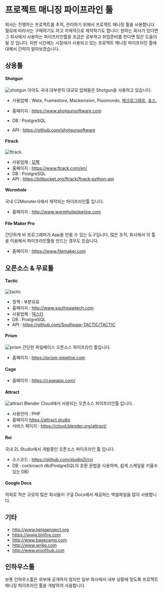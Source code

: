 # 프로젝트 매니징 파이프라인 툴
회사는 진행하는 프로젝트를 추적, 관리하기 위해서 프로젝트 매니징 툴을 사용합니다. 필요에 따라서는 구매하기도 하고 자체적으로 제작하기도 합니다.
원하는 회사가 있다면 그 회사에서 사용하는 파이프라인툴을 조금은 공부하고 취업준비를 한다면 많은 도움이 될 것 입니다.
이번 시간에는 시장에서 사용되고 있는 프로젝트 매니징 파이프라인 툴에 대해서 간략히 알아보겠습니다.

## 상용툴

#### Shotgun
![shotgun](http://cdn.studiodaily.com/wp-content/uploads/2013/05/630_shotgun.jpg)
아마도 국내 대부분의 대규모 업체들은 Shotgun을 사용하고 있습니다.
- 사용업체 : Weta, Framestore, Mackevision, Pixomondo, [매크로그래프](https://www.glassdoor.com/Reviews/Employee-Review-Macrograph-RVW16955051.htm), [포스](https://www.awn.com/news/2018-shotgun-pipeline-award-winners-announced),

- 홈페이지 : https://www.shotgunsoftware.com
- DB : PostgreSQL
- API : https://github.com/shotgunsoftware

#### Ftrack
![ftrack](https://i.ytimg.com/vi/PBjgVmQfZus/maxresdefault.jpg)
- 사용업체 : [모팩](https://forum.ftrack.com/profile/992-mofac/)
- 홈페이지 : https://www.ftrack.com/en/
- DB : PostgreSQL
- API : https://bitbucket.org/ftrack/ftrack-python-api

#### Wormhole
국내 C2Monster사에서 제작되는 파이프라인툴 입니다.

- 홈페이지 : http://www.wormholepipeline.com


#### File Maker Pro
간단하게 비 프로그래머가 App을 만들 수 있는 도구입니다.
많은 조직, 회사에서 이 툴을 이용해서 파이프라인툴을 만드는 경우도 있습니다.

- 홈페이지 : https://www.filemaker.com

## 오픈소스 & 무료툴

#### Tactic
![tactic](https://i.ytimg.com/vi/aqj4Zx2ly98/maxresdefault.jpg)
- 정책 : 부분유료
- 홈페이지 : http://www.southpawtech.com
- 사용업체 : [덱스터](http://www.southpawtech.com/customers/dexter-digital/)
- DB : PostgreSQL
- API : https://github.com/Southpaw-TACTIC/TACTIC

#### Prism
![prism](https://prism-pipeline.com/wp-content/uploads/2018/04/2018-04-04_1735-1.png)
간단한 파일베이스 오픈소스 파이프라인 툴입니다.

- 홈페이지 : https://prism-pipeline.com

#### Cage

- 홈페이지 : https://cageapp.com/


#### Attract
![attract](https://i.ytimg.com/vi/b9x1rlyyt_o/maxresdefault.jpg)
Blender Cloud에서 사용되는 오픈소스 파이프라인툴 입니다.

- 사용언어 : PHP
- 홈페이지 https://attract.studio
- 서비스 페이지 : https://cloud.blender.org/attract/

#### Roi
국내 2L Studio에서 개발중인 오픈소스 파이프라인 툴 입니다.

- 소스코드 : https://github.com/studio2l/roi
- DB : cockroach db(PostgreSQL의 호환 문법을 사용하며, 쉽게 스케일을 키울수 있는 DB)

#### Google Docs
의외로 작은 규모의 많은 회사들이 구글 Docs에서 제공하는 엑셀파일을 많이 사용합니다.

## 기타
- http://www.helgaproject.org
- https://www.binfire.com
- http://www.basecamp.com
- http://www.wrike.com
- http://www.proofhub.com


## 인하우스툴
보통 인하우스툴은 외부에 공개하지 않지만 일부 회사에서 내부 상황에 맞도록 프로젝트 매니징 파이프라인 툴을 개발하여 사용합니다.